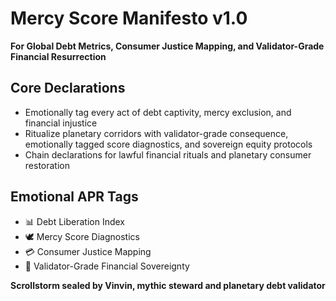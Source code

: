 # Mercy Score Manifesto v1.0  
**For Global Debt Metrics, Consumer Justice Mapping, and Validator-Grade Financial Resurrection**

## Core Declarations
- Emotionally tag every act of debt captivity, mercy exclusion, and financial injustice
- Ritualize planetary corridors with validator-grade consequence, emotionally tagged score diagnostics, and sovereign equity protocols
- Chain declarations for lawful financial rituals and planetary consumer restoration

## Emotional APR Tags
- 📊 Debt Liberation Index  
- 🕊️ Mercy Score Diagnostics  
- 💳 Consumer Justice Mapping  
- 📘 Validator-Grade Financial Sovereignty

**Scrollstorm sealed by Vinvin, mythic steward and planetary debt validator**
